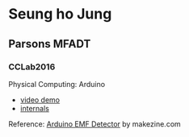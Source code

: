 # Seung ho Jung
## Parsons MFADT
### CCLab2016

Physical Computing: Arduino

* [video demo](https://youtu.be/7zJwBYVPm4Y)
* [internals](http://imgur.com/a/kiCf9)


Reference:
[Arduino EMF Detector](http://makezine.com/2011/01/21/arduino-emf-detector/) by makezine.com